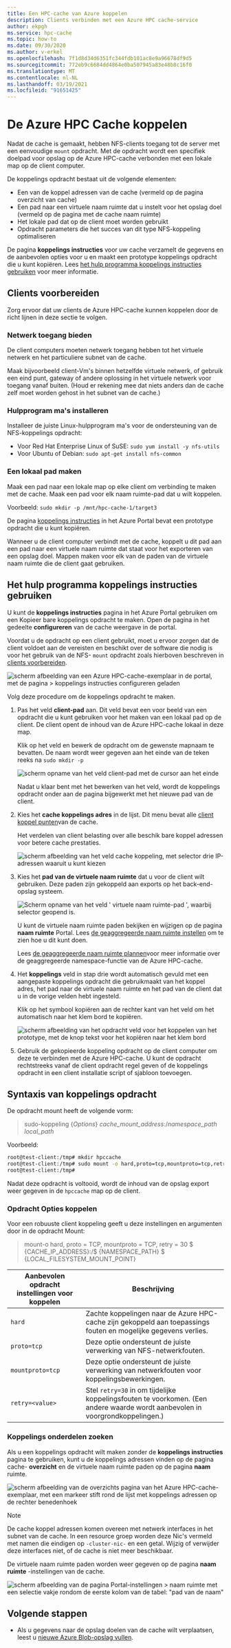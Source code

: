 ```yaml
---
title: Een HPC-cache van Azure koppelen
description: Clients verbinden met een Azure HPC cache-service
author: ekpgh
ms.service: hpc-cache
ms.topic: how-to
ms.date: 09/30/2020
ms.author: v-erkel
ms.openlocfilehash: 7f1d8d34d6351fc344fdb101ac8e9a96678df9d5
ms.sourcegitcommit: 772eb9c6684dd4864e0ba507945a83e48b8c16f0
ms.translationtype: MT
ms.contentlocale: nl-NL
ms.lasthandoff: 03/19/2021
ms.locfileid: "91651425"
---
```

# <a name="mount-the-azure-hpc-cache"></a>De Azure HPC Cache koppelen

Nadat de cache is gemaakt, hebben NFS-clients toegang tot de server met een eenvoudige `mount` opdracht. Met de opdracht wordt een specifiek doelpad voor opslag op de Azure HPC-cache verbonden met een lokale map op de client computer.

De koppelings opdracht bestaat uit de volgende elementen:

* Een van de koppel adressen van de cache (vermeld op de pagina overzicht van cache)
* Een pad naar een virtuele naam ruimte dat u instelt voor het opslag doel (vermeld op de pagina met de cache naam ruimte)
* Het lokale pad dat op de client moet worden gebruikt
* Opdracht parameters die het succes van dit type NFS-koppeling optimaliseren

De pagina **koppelings instructies** voor uw cache verzamelt de gegevens en de aanbevolen opties voor u en maakt een prototype koppelings opdracht die u kunt kopiëren. Lees [het hulp programma koppelings instructies gebruiken](#use-the-mount-instructions-utility) voor meer informatie.

## <a name="prepare-clients"></a>Clients voorbereiden

Zorg ervoor dat uw clients de Azure HPC-cache kunnen koppelen door de richt lijnen in deze sectie te volgen.

### <a name="provide-network-access"></a>Netwerk toegang bieden

De client computers moeten netwerk toegang hebben tot het virtuele netwerk en het particuliere subnet van de cache.

Maak bijvoorbeeld client-Vm's binnen hetzelfde virtuele netwerk, of gebruik een eind punt, gateway of andere oplossing in het virtuele netwerk voor toegang vanaf buiten. (Houd er rekening mee dat niets anders dan de cache zelf moet worden gehost in het subnet van de cache.)

### <a name="install-utilities"></a>Hulpprogram ma's installeren

Installeer de juiste Linux-hulpprogram ma's voor de ondersteuning van de NFS-koppelings opdracht:

* Voor Red Hat Enterprise Linux of SuSE: `sudo yum install -y nfs-utils`
* Voor Ubuntu of Debian: `sudo apt-get install nfs-common`

### <a name="create-a-local-path"></a>Een lokaal pad maken

Maak een pad naar een lokale map op elke client om verbinding te maken met de cache. Maak een pad voor elk naam ruimte-pad dat u wilt koppelen.

Voorbeeld: `sudo mkdir -p /mnt/hpc-cache-1/target3`

De pagina [koppelings instructies](#use-the-mount-instructions-utility) in het Azure Portal bevat een prototype opdracht die u kunt kopiëren.

Wanneer u de client computer verbindt met de cache, koppelt u dit pad aan een pad naar een virtuele naam ruimte dat staat voor het exporteren van een opslag doel. Mappen maken voor elk van de paden van de virtuele naam ruimte die de client gaat gebruiken.

## <a name="use-the-mount-instructions-utility"></a>Het hulp programma koppelings instructies gebruiken

U kunt de **koppelings instructies** pagina in het Azure Portal gebruiken om een Kopieer bare koppelings opdracht te maken. Open de pagina in het gedeelte **configureren** van de cache weergave in de portal.

Voordat u de opdracht op een client gebruikt, moet u ervoor zorgen dat de client voldoet aan de vereisten en beschikt over de software die nodig is voor het gebruik van de NFS- `mount` opdracht zoals hierboven beschreven in [clients voorbereiden](#prepare-clients).

![scherm afbeelding van een Azure HPC-cache-exemplaar in de portal, met de pagina > koppelings instructies configureren geladen](media/mount-instructions.png)

Volg deze procedure om de koppelings opdracht te maken.

1. Pas het veld **client-pad** aan. Dit veld bevat een voor beeld van een opdracht die u kunt gebruiken voor het maken van een lokaal pad op de client. De client opent de inhoud van de Azure HPC-cache lokaal in deze map.

   Klik op het veld en bewerk de opdracht om de gewenste mapnaam te bevatten. De naam wordt weer gegeven aan het einde van de teken reeks na `sudo mkdir -p`

   ![scherm opname van het veld client-pad met de cursor aan het einde](media/mount-edit-client.png)

   Nadat u klaar bent met het bewerken van het veld, wordt de koppelings opdracht onder aan de pagina bijgewerkt met het nieuwe pad van de client.

1. Kies het **cache koppelings adres** in de lijst. Dit menu bevat alle [client koppel punten](#find-mount-command-components)van de cache.

   Het verdelen van client belasting over alle beschik bare koppel adressen voor betere cache prestaties.

   ![scherm afbeelding van het veld cache koppeling, met selector drie IP-adressen waaruit u kunt kiezen](media/mount-select-ip.png)

1. Kies het **pad van de virtuele naam ruimte** dat u voor de client wilt gebruiken. Deze paden zijn gekoppeld aan exports op het back-end-opslag systeem.

   ![Scherm opname van het veld ' virtuele naam ruimte-pad ', waarbij selector geopend is.](media/mount-select-target.png)

   U kunt de virtuele naam ruimte paden bekijken en wijzigen op de pagina **naam ruimte** Portal. Lees [de geaggregeerde naam ruimte instellen](add-namespace-paths.md) om te zien hoe u dit kunt doen.

   Lees [de geaggregeerde naam ruimte plannen](hpc-cache-namespace.md)voor meer informatie over de geaggregeerde namespace-functie van de Azure HPC-cache.

1. Het **koppelings** veld in stap drie wordt automatisch gevuld met een aangepaste koppelings opdracht die gebruikmaakt van het koppel adres, het pad naar de virtuele naam ruimte en het pad van de client dat u in de vorige velden hebt ingesteld.

   Klik op het symbool kopiëren aan de rechter kant van het veld om het automatisch naar het klem bord te kopiëren.

   ![scherm afbeelding van het opdracht veld voor het koppelen van het prototype, met de knop tekst voor het kopiëren naar het klem bord](media/mount-command-copy.png)

1. Gebruik de gekopieerde koppeling opdracht op de client computer om deze te verbinden met de Azure HPC-cache. U kunt de opdracht rechtstreeks vanaf de client opdracht regel geven of de koppelings opdracht in een client installatie script of sjabloon toevoegen.

## <a name="understand-mount-command-syntax"></a>Syntaxis van koppelings opdracht

De opdracht mount heeft de volgende vorm:

> sudo-koppeling {*Options*} *cache_mount_address*:/*namespace_path* *local_path*

Voorbeeld:

```bash
root@test-client:/tmp# mkdir hpccache
root@test-client:/tmp# sudo mount -o hard,proto=tcp,mountproto=tcp,retry=30 10.0.0.28:/blob-demo-0722 hpccache
root@test-client:/tmp#
```

Nadat deze opdracht is voltooid, wordt de inhoud van de opslag export weer gegeven in de ``hpccache`` map op de client.

### <a name="mount-command-options"></a>Opdracht Opties koppelen

Voor een robuuste client koppeling geeft u deze instellingen en argumenten door in de opdracht Mount:

> mount-o hard, proto = TCP, mountproto = TCP, retry = 30 $ {CACHE_IP_ADDRESS}:/$ {NAMESPACE_PATH} $ {LOCAL_FILESYSTEM_MOUNT_POINT}

| Aanbevolen opdracht instellingen voor koppelen | Beschrijving |
--- | ---
``hard`` | Zachte koppelingen naar de Azure HPC-cache zijn gekoppeld aan toepassings fouten en mogelijke gegevens verlies.
``proto=tcp`` | Deze optie ondersteunt de juiste verwerking van NFS-netwerkfouten.
``mountproto=tcp`` | Deze optie ondersteunt de juiste verwerking van netwerkfouten voor koppelingsbewerkingen.
``retry=<value>`` | Stel ``retry=30`` in om tijdelijke koppelingsfouten te voorkomen. (Een andere waarde wordt aanbevolen in voorgrondkoppelingen.)

### <a name="find-mount-command-components"></a>Koppelings onderdelen zoeken

Als u een koppelings opdracht wilt maken zonder de **koppelings instructies** pagina te gebruiken, kunt u de koppelings adressen vinden op de pagina cache- **overzicht** en de virtuele naam ruimte paden op de pagina **naam** ruimte.

![scherm afbeelding van de overzichts pagina van het Azure HPC-cache-exemplaar, met een markeer stift rond de lijst met koppelings adressen op de rechter benedenhoek](media/hpc-cache-mount-addresses.png)

> [!NOTE]
> De cache koppel adressen komen overeen met netwerk interfaces in het subnet van de cache. In een resource groep worden deze Nic's vermeld met namen die eindigen op `-cluster-nic-` en een getal. Wijzig of verwijder deze interfaces niet, of de cache is niet meer beschikbaar.

De virtuele naam ruimte paden worden weer gegeven op de pagina **naam ruimte** -instellingen van de cache.

![scherm afbeelding van de pagina Portal-instellingen > naam ruimte met een selectie vakje rondom de eerste kolom van de tabel: "pad van de naam"](media/view-namespace-paths.png)

## <a name="next-steps"></a>Volgende stappen

* Als u gegevens naar de opslag doelen van de cache wilt verplaatsen, leest u [nieuwe Azure Blob-opslag vullen](hpc-cache-ingest.md).
